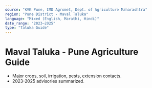 ```yaml
---
source: "KVK Pune, IMD Agromet, Dept. of Agriculture Maharashtra"
region: "Pune District - Maval Taluka"
language: "Mixed (English, Marathi, Hindi)"
date_range: "2023–2025"
type: "Taluka Guide"
---
```


# Maval Taluka - Pune Agriculture Guide
- Major crops, soil, irrigation, pests, extension contacts.
- 2023-2025 advisories summarized.
